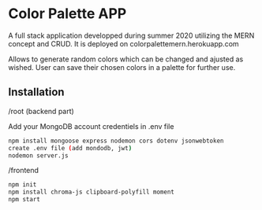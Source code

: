 # Color Palette APP

A full stack application developped during summer 2020 utilizing the MERN concept and CRUD. 
It is deployed on colorpalettemern.herokuapp.com

Allows to generate random colors which can be changed and ajusted as wished. User can save their chosen colors in a palette for further use.

## Installation

/root (backend part)

Add your MongoDB account credentiels in .env file

```bash
npm install mongoose express nodemon cors dotenv jsonwebtoken
create .env file (add mondodb, jwt)
nodemon server.js
```
/frontend

```bash
npm init 
npm install chroma-js clipboard-polyfill moment
npm start 
```
